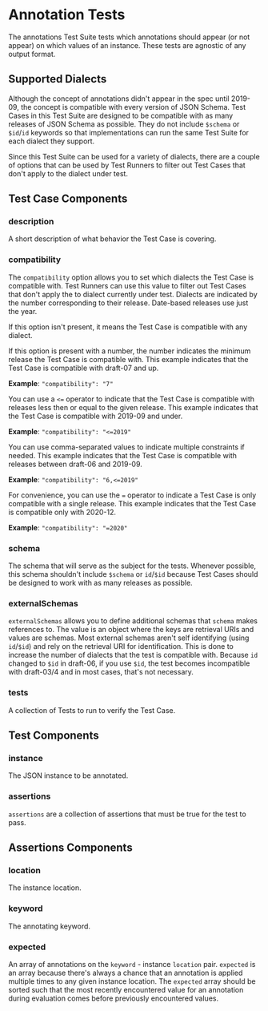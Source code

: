 # Annotation Tests

The annotations Test Suite tests which annotations should appear (or not appear)
on which values of an instance. These tests are agnostic of any output format.

## Supported Dialects

Although the concept of annotations didn't appear in the spec until 2019-09, the
concept is compatible with every version of JSON Schema. Test Cases in this Test
Suite are designed to be compatible with as many releases of JSON Schema as
possible. They do not include `$schema` or `$id`/`id` keywords so that
implementations can run the same Test Suite for each dialect they support.

Since this Test Suite can be used for a variety of dialects, there are a couple
of options that can be used by Test Runners to filter out Test Cases that don't
apply to the dialect under test.

## Test Case Components

### description

A short description of what behavior the Test Case is covering.

### compatibility

The `compatibility` option allows you to set which dialects the Test Case is
compatible with. Test Runners can use this value to filter out Test Cases that
don't apply the to dialect currently under test. Dialects are indicated by the
number corresponding to their release. Date-based releases use just the year.

If this option isn't present, it means the Test Case is compatible with any
dialect.

If this option is present with a number, the number indicates the minimum
release the Test Case is compatible with. This example indicates that the Test
Case is compatible with draft-07 and up.

**Example**: `"compatibility": "7"`

You can use a `<=` operator to indicate that the Test Case is compatible with
releases less then or equal to the given release. This example indicates that
the Test Case is compatible with 2019-09 and under.

**Example**: `"compatibility": "<=2019"`

You can use comma-separated values to indicate multiple constraints if needed.
This example indicates that the Test Case is compatible with releases between
draft-06 and 2019-09.

**Example**: `"compatibility": "6,<=2019"`

For convenience, you can use the `=` operator to indicate a Test Case is only
compatible with a single release. This example indicates that the Test Case is
compatible only with 2020-12.

**Example**: `"compatibility": "=2020"`

### schema

The schema that will serve as the subject for the tests. Whenever possible, this
schema shouldn't include `$schema` or `id`/`$id` because Test Cases should be
designed to work with as many releases as possible.

### externalSchemas

`externalSchemas` allows you to define additional schemas that `schema` makes
references to. The value is an object where the keys are retrieval URIs and
values are schemas. Most external schemas aren't self identifying (using
`id`/`$id`) and rely on the retrieval URI for identification. This is done to
increase the number of dialects that the test is compatible with.  Because `id`
changed to `$id` in draft-06, if you use `$id`, the test becomes incompatible
with draft-03/4 and in most cases, that's not necessary.

### tests

A collection of Tests to run to verify the Test Case.

## Test Components

### instance

The JSON instance to be annotated.

### assertions

`assertions` are a collection of assertions that must be true for the test to pass.

## Assertions Components

### location

The instance location.

### keyword

The annotating keyword.

### expected

An array of annotations on the `keyword` - instance `location` pair. `expected`
is an array because there's always a chance that an annotation is applied
multiple times to any given instance location. The `expected` array should be
sorted such that the most recently encountered value for an annotation during
evaluation comes before previously encountered values.
